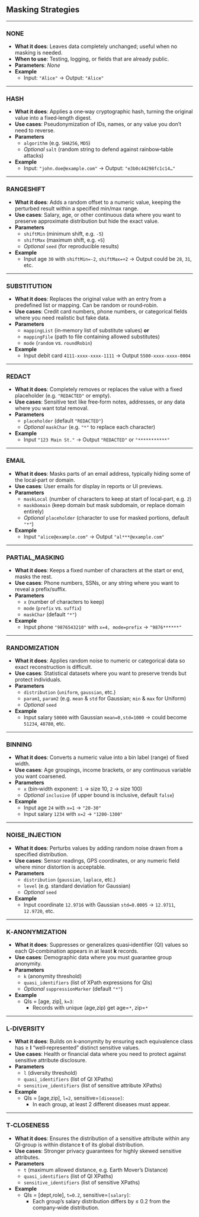 ## Masking Strategies

---

### NONE  
- **What it does**: Leaves data completely unchanged; useful when no masking is needed.  
- **When to use**: Testing, logging, or fields that are already public.  
- **Parameters**: _None_  
- **Example**  
  - Input: `"Alice"` → Output: `"Alice"`

---

### HASH  
- **What it does**: Applies a one‑way cryptographic hash, turning the original value into a fixed‑length digest.  
- **Use cases**: Pseudonymization of IDs, names, or any value you don’t need to reverse.  
- **Parameters**  
  - `algorithm` (e.g. `SHA256`, `MD5`)  
  - _Optional_ `salt` (random string to defend against rainbow‑table attacks)  
- **Example**  
  - Input: `"john.doe@example.com"` → Output: `"e3b0c44298fc1c14…"`

---

### RANGESHIFT  
- **What it does**: Adds a random offset to a numeric value, keeping the perturbed result within a specified min/max range.  
- **Use cases**: Salary, age, or other continuous data where you want to preserve approximate distribution but hide the exact value.  
- **Parameters**  
  - `shiftMin` (minimum shift, e.g. `-5`)  
  - `shiftMax` (maximum shift, e.g. `+5`)  
  - _Optional_ `seed` (for reproducible results)  
- **Example**  
  - Input age `30` with `shiftMin=-2`, `shiftMax=+2` → Output could be `28`, `31`, etc.

---

### SUBSTITUTION  
- **What it does**: Replaces the original value with an entry from a predefined list or mapping. Can be random or round‑robin.  
- **Use cases**: Credit card numbers, phone numbers, or categorical fields where you need realistic but fake data.  
- **Parameters**  
  - `mappingList` (in‑memory list of substitute values) **or**  
  - `mappingFile` (path to file containing allowed substitutes)  
  - `mode` (`random` vs. `roundRobin`)  
- **Example**  
  - Input debit card `4111-xxxx-xxxx-1111` → Output `5500-xxxx-xxxx-0004`

---

### REDACT  
- **What it does**: Completely removes or replaces the value with a fixed placeholder (e.g. `"REDACTED"` or empty).  
- **Use cases**: Sensitive text like free‑form notes, addresses, or any data where you want total removal.  
- **Parameters**  
  - `placeholder` (default `"REDACTED"`)  
  - _Optional_ `maskChar` (e.g. `"*"` to replace each character)  
- **Example**  
  - Input `"123 Main St."` → Output `"REDACTED"` or `"***********"`

---

### EMAIL  
- **What it does**: Masks parts of an email address, typically hiding some of the local‑part or domain.  
- **Use cases**: User emails for display in reports or UI previews.  
- **Parameters**  
  - `maskLocal` (number of characters to keep at start of local‑part, e.g. `2`)  
  - `maskDomain` (keep domain but mask subdomain, or replace domain entirely)  
  - _Optional_ `placeholder` (character to use for masked portions, default `"*"`)  
- **Example**  
  - Input `"alice@example.com"` → Output `"al***@example.com"`

---

### PARTIAL_MASKING  
- **What it does**: Keeps a fixed number of characters at the start or end, masks the rest.  
- **Use cases**: Phone numbers, SSNs, or any string where you want to reveal a prefix/suffix.  
- **Parameters**  
  - `x` (number of characters to keep)  
  - `mode` (`prefix` vs. `suffix`)  
  - `maskChar` (default `"*"`)  
- **Example**  
  - Input phone `"9876543210"` with `x=4, mode=prefix` → `"9876******"`

---

### RANDOMIZATION  
- **What it does**: Applies random noise to numeric or categorical data so exact reconstruction is difficult.  
- **Use cases**: Statistical datasets where you want to preserve trends but protect individuals.  
- **Parameters**  
  - `distribution` (`uniform`, `gaussian`, etc.)  
  - `param1`, `param2` (e.g. `mean` & `std` for Gaussian; `min` & `max` for Uniform)  
  - _Optional_ `seed`  
- **Example**  
  - Input salary `50000` with Gaussian `mean=0,std=1000` → could become `51234`, `48780`, etc.

---

### BINNING  
- **What it does**: Converts a numeric value into a bin label (range) of fixed width.  
- **Use cases**: Age groupings, income brackets, or any continuous variable you want coarsened.  
- **Parameters**  
  - `x` (bin‑width exponent: `1` → size 10, `2` → size 100)  
  - _Optional_ `inclusive` (if upper bound is inclusive, default `false`)  
- **Example**  
  - Input age `24` with `x=1` → `"20-30"`  
  - Input salary `1234` with `x=2` → `"1200-1300"`

---

### NOISE_INJECTION  
- **What it does**: Perturbs values by adding random noise drawn from a specified distribution.  
- **Use cases**: Sensor readings, GPS coordinates, or any numeric field where minor distortion is acceptable.  
- **Parameters**  
  - `distribution` (`gaussian`, `laplace`, etc.)  
  - `level` (e.g. standard deviation for Gaussian)  
  - _Optional_ `seed`  
- **Example**  
  - Input coordinate `12.9716` with Gaussian `std=0.0005` → `12.9711`, `12.9720`, etc.

---

### K‑ANONYMIZATION  
- **What it does**: Suppresses or generalizes quasi‑identifier (QI) values so each QI‑combination appears in at least **k** records.  
- **Use cases**: Demographic data where you must guarantee group anonymity.  
- **Parameters**  
  - `k` (anonymity threshold)  
  - `quasi_identifiers` (list of XPath expressions for QIs)  
  - _Optional_ `suppressionMarker` (default `"*"`)  
- **Example**  
  - QIs = [age, zip], `k=3`:  
    - Records with unique (age,zip) get age=`*`, zip=`*`

---

### L‑DIVERSITY  
- **What it does**: Builds on k‑anonymity by ensuring each equivalence class has ≥ **l** “well‑represented” distinct sensitive values.  
- **Use cases**: Health or financial data where you need to protect against sensitive attribute disclosure.  
- **Parameters**  
  - `l` (diversity threshold)  
  - `quasi_identifiers` (list of QI XPaths)  
  - `sensitive_identifiers` (list of sensitive attribute XPaths)  
- **Example**  
  - QIs = [age,zip], `l=2`, sensitive=`[disease]`:  
    - In each group, at least 2 different diseases must appear.

---

### T‑CLOSENESS  
- **What it does**: Ensures the distribution of a sensitive attribute within any QI‑group is within distance **t** of its global distribution.  
- **Use cases**: Stronger privacy guarantees for highly skewed sensitive attributes.  
- **Parameters**  
  - `t` (maximum allowed distance, e.g. Earth Mover’s Distance)  
  - `quasi_identifiers` (list of QI XPaths)  
  - `sensitive_identifiers` (list of sensitive XPaths)  
- **Example**  
  - QIs = [dept,role], `t=0.2`, sensitive=`[salary]`:  
    - Each group’s salary distribution differs by ≤ 0.2 from the company‑wide distribution.